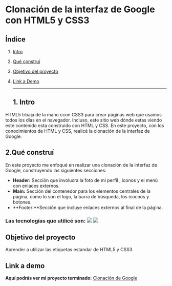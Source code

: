 # Clonación de la interfaz de Google con HTML5 y CSS3 

## **Índice**
1. [Intro](#)
2. [Qué construí](#)
3. [Objetivo del proyecto](#)
4. [Link a Demo](#)


    ****

    ## 1. Intro
HTML5 trbaja de la mano ccon CSS3 para crear páginas web que usamos todos los días en el navegador. Incluso, este sitio web dónde estas viendo este contenido esta construido con HTML y CSS. En este proyecto, con los conocimientos de HTML y CSS, realicé la clonación de la interfaz de Google.

   ## 2.Qué construí 
En este proyecto me enfoqué en realizar una clonación de la interfaz de Google, construyendo las siguientes secciones:

+ **Header:** Sección que involucra la foto de mi perfil , iconos y el menú con enlaces externos.
+ **Main:** Sección del contenedor para los elementos centrales de la página, como lo son el logo, la barra de búsqueda, los ícocnos y botones.
+ **Footer:**Sección que incluye enlaces externos al final de la página.

### **Las tecnologías que utilicé son:** <img src="https://img.shields.io/badge/CSS3-1572B6?style=for-the-badge&logo=css3&logoColor=white" /> <img src="https://img.shields.io/badge/HTML5-E34F26?style=for-the-badge&logo=html5&logoColor=white" /> 

  ## Objetivo del proyecto
Aprender a utilizar las etiquetas estandar de HTML5 y CSS3. 

  ## Link a demo 
**Aquí podrás ver mi proyecto terminado:** [Clonación de Google](#) 

  

    

